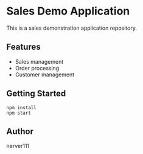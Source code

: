 # Sales Demo Application

This is a sales demonstration application repository.

## Features

- Sales management
- Order processing
- Customer management

## Getting Started

```
npm install
npm start
```

## Author

nerver111 